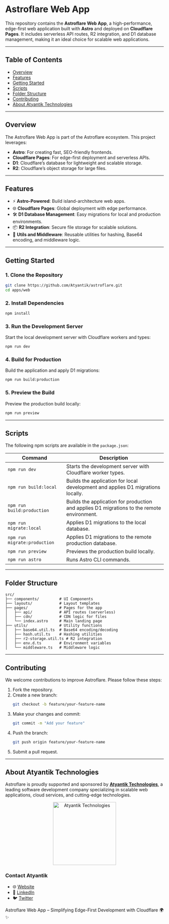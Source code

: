 # **Astroflare Web App**

This repository contains the **Astroflare Web App**, a high-performance, edge-first web application built with **Astro** and deployed on **Cloudflare Pages**. It includes serverless API routes, R2 integration, and D1 database management, making it an ideal choice for scalable web applications.

---

## **Table of Contents**

- [Overview](#overview)
- [Features](#features)
- [Getting Started](#getting-started)
- [Scripts](#scripts)
- [Folder Structure](#folder-structure)
- [Contributing](#contributing)
- [About Atyantik Technologies](#about-atyantik-technologies)

---

## **Overview**

The Astroflare Web App is part of the Astroflare ecosystem. This project leverages:

- **Astro**: For creating fast, SEO-friendly frontends.
- **Cloudflare Pages**: For edge-first deployment and serverless APIs.
- **D1**: Cloudflare’s database for lightweight and scalable storage.
- **R2**: Cloudflare’s object storage for large files.

---

## **Features**

- ⚡ **Astro-Powered**: Build island-architecture web apps.
- 🌐 **Cloudflare Pages**: Global deployment with edge performance.
- 🛠️ **D1 Database Management**: Easy migrations for local and production environments.
- 📦 **R2 Integration**: Secure file storage for scalable solutions.
- 🔐 **Utils and Middleware**: Reusable utilities for hashing, Base64 encoding, and middleware logic.

---

## **Getting Started**

### **1. Clone the Repository**

```bash
git clone https://github.com/Atyantik/astroflare.git
cd apps/web
```

### **2. Install Dependencies**

```bash
npm install
```

### **3. Run the Development Server**

Start the local development server with Cloudflare workers and types:

```bash
npm run dev
```

### **4. Build for Production**

Build the application and apply D1 migrations:

```bash
npm run build:production
```

### **5. Preview the Build**

Preview the production build locally:

```bash
npm run preview
```

---

## **Scripts**

The following npm scripts are available in the `package.json`:

| Command                      | Description                                                                                |
| ---------------------------- | ------------------------------------------------------------------------------------------ |
| `npm run dev`                | Starts the development server with Cloudflare worker types.                                |
| `npm run build:local`        | Builds the application for local development and applies D1 migrations locally.            |
| `npm run build:production`   | Builds the application for production and applies D1 migrations to the remote environment. |
| `npm run migrate:local`      | Applies D1 migrations to the local database.                                               |
| `npm run migrate:production` | Applies D1 migrations to the remote production database.                                   |
| `npm run preview`            | Previews the production build locally.                                                     |
| `npm run astro`              | Runs Astro CLI commands.                                                                   |

---

## **Folder Structure**

```
src/
├── components/         # UI Components
├── layouts/            # Layout templates
├── pages/              # Pages for the app
│   ├── api/            # API routes (serverless)
│   ├── cdn/            # CDN logic for files
│   └── index.astro     # Main landing page
├── utils/              # Utility functions
│   ├── base64.util.ts  # Base64 encoding/decoding
│   ├── hash.util.ts    # Hashing utilities
│   ├── r2-storage.util.ts # R2 integration
│   ├── env.d.ts        # Environment variables
│   └── middleware.ts   # Middleware logic
```

---

## **Contributing**

We welcome contributions to improve Astroflare. Please follow these steps:

1. Fork the repository.
2. Create a new branch:
   ```bash
   git checkout -b feature/your-feature-name
   ```
3. Make your changes and commit:
   ```bash
   git commit -m "Add your feature"
   ```
4. Push the branch:
   ```bash
   git push origin feature/your-feature-name
   ```
5. Submit a pull request.

---

## **About Atyantik Technologies**

Astroflare is proudly supported and sponsored by **[Atyantik Technologies](https://atyantik.com)**, a leading software development company specializing in scalable web applications, cloud services, and cutting-edge technologies.

<p align="center">
  <img src="https://cdn.atyantik.com/atyantik-logo.png" alt="Atyantik Technologies" width="200">
</p>

### **Contact Atyantik**

- 🌐 [Website](https://atyantik.com)
- 💼 [LinkedIn](https://www.linkedin.com/company/atyantik-technologies/)
- 🐦 [Twitter](https://twitter.com/atyantik_tech)

Astroflare Web App – Simplifying Edge-First Development with Cloudflare 🌍✨
